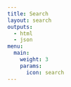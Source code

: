 ```yaml
---
title: Search
layout: search
outputs:
  - html
  - json
menu:
  main:
    weight: 3
    params: 
      icon: search
---
```


